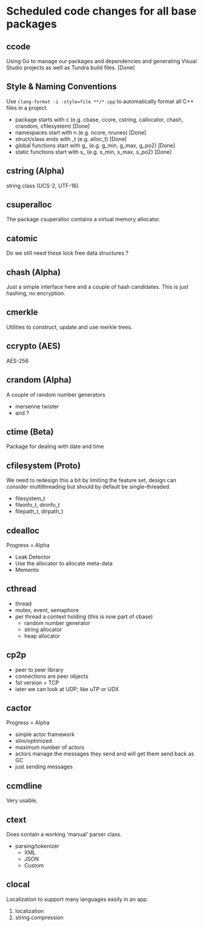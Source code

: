 # Scheduled code changes for all base packages

## ccode

Using Go to manage our packages and dependencies and generating Visual Studio projects as well as Tundra build files. [Done]

## Style & Naming Conventions

Use `clang-format -i -style=file **/*.cpp` to automatically format all C++ files in a project.

- package starts with c (e.g. cbase, ccore, cstring, callocator, chash, crandom, cfilesystem) [Done]
- namespaces start with n (e.g. ncore, nrunes) [Done]
- struct/class ends with _t (e.g. alloc_t) [Done]
- global functions start with g_ (e.g. g_min, g_max, g_po2) [Done]
- static functions start with s_ (e.g. s_min, s_max, s_po2) [Done]

## cstring (Alpha)

string class (UCS-2, UTF-16)

## csuperalloc

The package csuperalloc contains a virtual memory allocator.

## catomic

Do we still need these lock free data structures ?

## chash (Alpha)

Just a simple interface here and a couple of hash candidates.
This is just hashing, no encryption.

## cmerkle

Utilities to construct, update and use merkle trees.

## ccrypto (AES)

AES-256

## crandom (Alpha)

A couple of random number generators

- mersenne twister
- and ?

## ctime (Beta)

Package for dealing with date and time

## cfilesystem (Proto)

We need to redesign this a bit by limiting the feature set, design can consider multithreading but should by default be single-threaded.

- filesystem_t
- fileinfo_t, dirinfo_t
- filepath_t, dirpath_t

## cdealloc

Progress = Alpha

- Leak Detector
- Use the allocator to allocate meta-data
- Memento

## cthread

- thread
- mutex, event, semaphore
- per thread a context holding (this is now part of cbase)
  - random number generator
  - string allocator
  - heap allocator

## cp2p

- peer to peer library
- connections are peer objects
- 1st version = TCP
- later we can look at UDP; like uTP or UDX

## cactor

Progress = Alpha

- simple actor framework
- slim/optimized
- maximum number of actors
- actors manage the messages they send and will get them send back as GC
- just sending messages

## ccmdline

Very usable.

## ctext

Does contain a working 'manual' parser class.

- parsing/tokenizer
  - XML
  - JSON
  - Custom

## clocal

Localization to support many languages easily in an app.

1. localization
2. string compression

